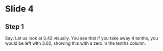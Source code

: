 # Slide 4

## Step 1

Say: Let us look at 3.42 visually. You see that if you take away 4 tenths, you would be left with 3.02, showing this with a zero in the tenths column.
